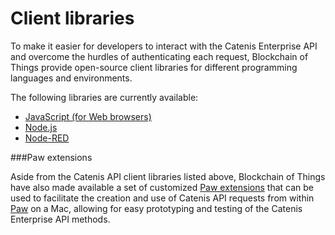 # Client libraries

To make it easier for developers to interact with the Catenis Enterprise API and overcome the hurdles of authenticating each request, Blockchain of Things provide open-source client libraries for different programming languages and environments.

The following libraries are currently available:

* [JavaScript (for Web browsers)](https://github.com/blockchainofthings/CatenisAPIClientJS)
* [Node.js](https://github.com/blockchainofthings/CatenisAPIClientNodeJS)
* [Node-RED](https://github.com/blockchainofthings/CatenisAPINodeRed)

###Paw extensions

Aside from the Catenis API client libraries listed above, Blockchain of Things have also made available a set of customized [Paw extensions](https://paw.cloud/extensions?q=Catenis) that can be used to facilitate the creation and use of Catenis API requests from within [Paw](https://paw.cloud) on a Mac, allowing for easy prototyping and testing of the Catenis Enterprise API methods.
